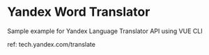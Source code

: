 # Yandex Word Translator

Sample example for Yandex Language Translator API using VUE CLI

ref: tech.yandex.com/translate


